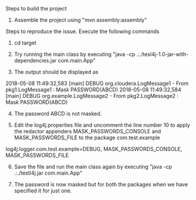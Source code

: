 Steps to build the project
1. Assemble the project using "mvn assembly:assembly"

Steps to reproduce the issue. 
Execute the following commands
1. cd target

2. Try running the main class by executing "java -cp .:./tesl4j-1.0-jar-with-dependencies.jar com.main.App"

3. The output should be displayed as

2018-05-08 11:49:32,583 [main] DEBUG org.cloudera.LogMessage1 - From pkg1.LogMessage1 : Mask PASSWORD(ABCD)
2018-05-08 11:49:32,584 [main] DEBUG org.example.LogMessage2 - From pkg2.LogMessage2 : Mask PASSWORD(ABCD)

4. The password ABCD is not masked.

5. Edit the log4j.properties file and uncomment the line number 10 to apply the redactor appenders MASK_PASSWORDS_CONSOLE and MASK_PASSWORDS_FILE to the package com.test.example

log4j.logger.com.test.example=DEBUG, MASK_PASSWORDS_CONSOLE, MASK_PASSWORDS_FILE

6. Save the file and run the main class again by executing "java -cp .:./testl4j.jar com.main.App"

7. The password is now masked but for both the packages when we have specified it for just one. 
